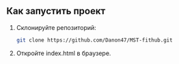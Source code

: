 ## Как запустить проект
1. Склонируйте репозиторий:
   ```sh
   git clone https://github.com/Danon47/MST-fithub.git
2. Откройте index.html в браузере.
